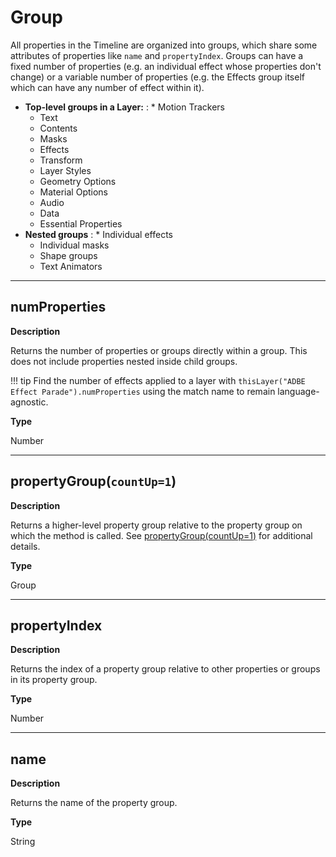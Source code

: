 # Group

All properties in the Timeline are organized into groups, which share some attributes of properties like `name` and `propertyIndex`. Groups can have a fixed number of properties (e.g. an individual effect whose properties don't change) or a variable number of properties (e.g. the Effects group itself which can have any number of effect within it).

* **Top-level groups in a Layer:**
  : * Motion Trackers
    * Text
    * Contents
    * Masks
    * Effects
    * Transform
    * Layer Styles
    * Geometry Options
    * Material Options
    * Audio
    * Data
    * Essential Properties
* **Nested groups**
  : * Individual effects
    * Individual masks
    * Shape groups
    * Text Animators

---

## numProperties

**Description**

Returns the number of properties or groups directly within a group. This does not include properties nested inside child groups.

!!! tip
    Find the number of effects applied to a layer with `thisLayer("ADBE Effect Parade").numProperties` using the match name to remain language-agnostic.

**Type**

Number

---

## propertyGroup(`countUp=1`)

**Description**

Returns a higher-level property group relative to the property group on which the method is called. See [propertyGroup(countUp=1)](property.md#propertypropertygroup) for additional details.

**Type**

Group

---

## propertyIndex

**Description**

Returns the index of a property group relative to other properties or groups in its property group.

**Type**

Number

---

## name

**Description**

Returns the name of the property group.

**Type**

String
